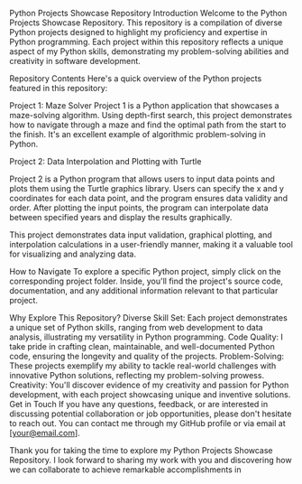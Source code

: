 Python Projects Showcase Repository
Introduction
Welcome to the Python Projects Showcase Repository. This repository is a compilation of diverse Python projects designed to highlight my proficiency and expertise in Python programming. Each project within this repository reflects a unique aspect of my Python skills, demonstrating my problem-solving abilities and creativity in software development.

Repository Contents
Here's a quick overview of the Python projects featured in this repository:


Project 1: Maze Solver
Project 1 is a Python application that showcases a maze-solving algorithm. 
Using depth-first search, this project demonstrates how to navigate through a maze and find the optimal path from the start to the finish. 
It's an excellent example of algorithmic problem-solving in Python.

Project 2: Data Interpolation and Plotting with Turtle

Project 2 is a Python program that allows users to input data points and plots them using the Turtle graphics library. Users can specify the x and y coordinates for each data point, and the program ensures data validity and order. After plotting the input points, the program can interpolate data between specified years and display the results graphically.

This project demonstrates data input validation, graphical plotting, and interpolation calculations in a user-friendly manner, making it a valuable tool for visualizing and analyzing data.

How to Navigate
To explore a specific Python project, simply click on the corresponding project folder. Inside, you'll find the project's source code, documentation, and any additional information relevant to that particular project.

Why Explore This Repository?
Diverse Skill Set: Each project demonstrates a unique set of Python skills, ranging from web development to data analysis, illustrating my versatility in Python programming.
Code Quality: I take pride in crafting clean, maintainable, and well-documented Python code, ensuring the longevity and quality of the projects.
Problem-Solving: These projects exemplify my ability to tackle real-world challenges with innovative Python solutions, reflecting my problem-solving prowess.
Creativity: You'll discover evidence of my creativity and passion for Python development, with each project showcasing unique and inventive solutions.
Get in Touch
If you have any questions, feedback, or are interested in discussing potential collaboration or job opportunities, please don't hesitate to reach out. You can contact me through my GitHub profile or via email at [your@email.com].

Thank you for taking the time to explore my Python Projects Showcase Repository. I look forward to sharing my work with you and discovering how we can collaborate to achieve remarkable accomplishments in
